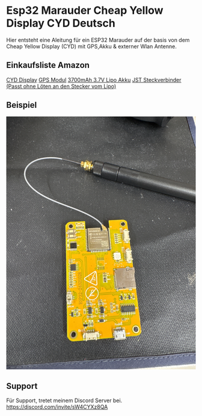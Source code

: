 
# Esp32 Marauder Cheap Yellow Display CYD Deutsch

Hier entsteht eine Aleitung für ein ESP32 Marauder auf der basis von dem Cheap Yellow Display (CYD) mit GPS,Akku & externer Wlan Antenne.

## Einkaufsliste Amazon
<a href="https://www.amazon.de/gp/product/B0CSYPG716/ref=ox_sc_act_title_19?smid=AE3E5WPQSSR6E&psc=1">CYD Display</a>
<a href="https://www.amazon.de/dp/B0D1K7QPZ3">GPS Modul</a>
<a href="https://www.amazon.de/gp/product/B08215B4KK/ref=ox_sc_act_title_9?smid=ASLRAS85RTYN3&psc=1">3700mAh 3.7V Lipo Akku</a>
<a href="https://www.amazon.de/dp/B07VYR7J49">JST Steckverbinder (Passt ohne Löten an den Stecker vom Lipo)</a>

## Beispiel 

![App Screenshot](https://github.com/BlushTTV/Esp32_Marauder_Cheap_Yellow_Display_CYD_Deutsch/blob/main/Bilder/IMG_4117.JPG?raw=true)

## Support

Für Support, tretet meinem Discord Server bei. https://discord.com/invite/sW4CYXz8QA
